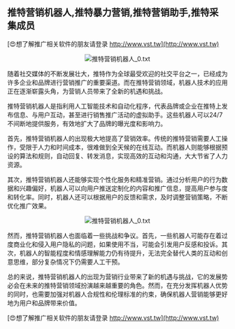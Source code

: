 ## **推特营销机器人,推特暴力营销,推特营销助手,推特采集成员**

[😍想了解推广相关软件的朋友请登录 http://www.vst.tw](http://www.vst.tw)

 <center><img src="https://vst.tw/MP4/tuiguang/png/1.png" alt="推特营销机器人_0.txt"></center>

随着社交媒体的不断发展壮大，推特作为全球最受欢迎的社交平台之一，已经成为许多企业和品牌进行营销推广的重要渠道。而在推特营销领域，机器人技术的应用正在逐渐崭露头角，为营销人员带来了全新的机遇和挑战。

推特营销机器人是指利用人工智能技术和自动化程序，代表品牌或企业在推特上发布信息、与用户互动，甚至进行销售推广活动的虚拟助手。这些机器人可以24/7不间断地提供服务，有效地扩大了品牌的曝光度和影响力。

首先，推特营销机器人的出现极大地提高了营销效率。传统的推特营销需要人工操作，受限于人力和时间成本，很难做到全天候的在线互动。而机器人则能够根据预设的算法和规则，自动回复、转发消息，实现高效的互动和沟通，大大节省了人力资源。

其次，推特营销机器人还能够实现个性化服务和精准营销。通过分析用户的行为数据和兴趣偏好，机器人可以向用户推送定制化的内容和推广信息，提高用户参与度和转化率。同时，机器人还可以根据用户的反馈和需求，及时调整营销策略，不断优化推广效果。

 <center><img src="https://vst.tw/MP4/tuiguang/png/7.png" alt="推特营销机器人_0.txt"></center>

然而，推特营销机器人也面临着一些挑战和争议。首先，一些机器人可能存在着过度商业化和侵入用户隐私的问题，如果使用不当，可能会引发用户反感和投诉。其次，机器人的智能程度和情感理解能力仍有待提升，无法完全替代人类的互动和创意思维，部分复杂情况下仍需要人工干预。

总的来说，推特营销机器人的出现为营销行业带来了新的机遇与挑战，它的发展势必会在未来的推特营销领域扮演越来越重要的角色。然而，在充分发挥机器人优势的同时，也需要加强对机器人合规性和伦理标准的约束，确保机器人营销能够更好地为用户和品牌带来价值。

[😍想了解推广相关软件的朋友请登录 http://www.vst.tw](http://www.vst.tw)



